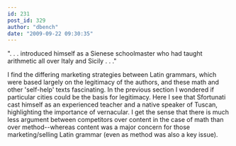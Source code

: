```yaml
---
id: 231
post_id: 329
author: "dbench"
date: "2009-09-22 09:30:35"
---
```

". . . introduced himself as a Sienese schoolmaster who had taught arithmetic all over Italy and Sicily . . ."




I find the differing marketing strategies between Latin grammars, which were based largely on the legitimacy of the authors, and these math and other 'self-help' texts fascinating. In the previous section I wondered if particular cities could be the basis for legitimacy. Here I see that Sfortunati cast himself as an experienced teacher and a native speaker of Tuscan, highlighting the importance of vernacular. I get the sense that there is much less argument between competitors over content in the case of math than over method--whereas content was a major concern for those marketing/selling Latin grammar (even as method was also a key issue).
